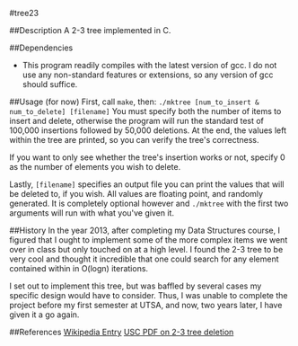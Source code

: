 #tree23

##Description
A 2-3 tree implemented in C.

##Dependencies
* This program readily compiles with the latest version of gcc. I do not use 
any non-standard features or extensions, so any version of gcc should suffice.

##Usage (for now)
First, call `make`, then:
`./mktree [num_to_insert & num_to_delete] [filename]`
You must specify both the number of items to insert and delete, otherwise the
program will run the standard test of 100,000 insertions followed by 50,000
deletions. At the end, the values left within the tree are printed, so you
can verify the tree's correctness.

If you want to only see whether the tree's insertion works or not, specify
0 as the number of elements you wish to delete.

Lastly, `[filename]` specifies an output file you can print the values that
will be deleted to, if you wish. All values are floating point, and
randomly generated. It is completely optional however and `./mktree` with 
the first two arguments will run with what you've given it.

##History
In the year 2013, after completing my Data Structures course, I figured that
I ought to implement some of the more complex items we went over in class but
only touched on at a high level. I found the 2-3 tree to be very cool and thought
it incredible that one could search for any element contained within in O(logn)
iterations.

I set out to implement this tree, but was baffled by several cases my specific
design would have to consider. Thus, I was unable to complete the project before
my first semester at UTSA, and now, two years later, I have given it a go again.

##References
[Wikipedia Entry](https://en.wikipedia.org/wiki/2%E2%80%933_tree)
[USC PDF on 2-3 tree deletion](http://www-bcf.usc.edu/~dkempe/CS104/11-19.pdf)
